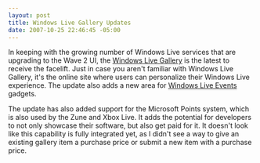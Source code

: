 ```yaml
---
layout: post
title: Windows Live Gallery Updates
date: 2007-10-25 22:46:45 -05:00
---
```


In keeping with the growing number of Windows Live services that are upgrading to the Wave 2 UI, the [Windows Live Gallery](http://gallery.live.com/) is the latest to receive the facelift. Just in case you aren't familiar with Windows Live Gallery, it's the online site where users can personalize their Windows Live experience. The update also adds a new area for [Windows Live Events](http://home.services.spaces.live.com/events/) gadgets.

The update has also added support for the Microsoft Points system, which is also used by the Zune and Xbox Live. It adds the potential for developers to not only showcase their software, but also get paid for it. It doesn't look like this capability is fully integrated yet, as I didn't see a way to give an existing gallery item a purchase price or submit a new item with a purchase price. 
